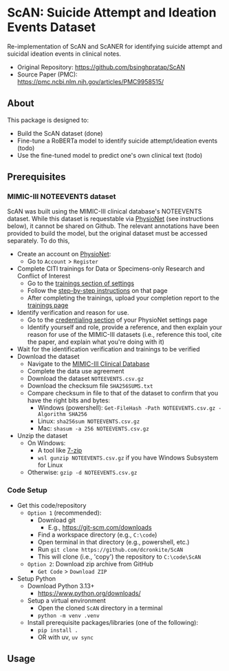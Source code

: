 # ScAN: Suicide Attempt and Ideation Events Dataset

Re-implementation of ScAN and ScANER for identifying suicide attempt and suicidal ideation events in clinical notes.

* Original Repository: https://github.com/bsinghpratap/ScAN 
* Source Paper (PMC): https://pmc.ncbi.nlm.nih.gov/articles/PMC9958515/ 


## About

This package is designed to:
* Build the ScAN dataset (done)
* Fine-tune a RoBERTa model to identify suicide attempt/ideation events (todo)
* Use the fine-tuned model to predict one's own clinical text (todo)


## Prerequisites

### MIMIC-III NOTEEVENTS dataset

ScAN was built using the MIMIC-III clinical database's NOTEEVENTS dataset. While this dataset is requestable via [PhysioNet](https://physionet.org/content/mimiciii/1.4/) (see instructions below), it cannot be shared on Github. The relevant annotations have been provided to build the model, but the original dataset must be accessed separately. To do this,

* Create an account on [PhysioNet](https://physionet.org/):
  * Go to `Account` > `Register`
* Complete CITI trainings for Data or Specimens-only Research and Conflict of Interest
  * Go to the [trainings section of settings](https://physionet.org/settings/training/)
  * Follow the [step-by-step instructions](https://physionet.org/about/citi-course/) on that page
  * After completing the trainings, upload your completion report to the [trainings page](https://physionet.org/settings/training/)
* Identify verification and reason for use.
  * Go to the [credentialing section](https://physionet.org/settings/credentialing/) of your PhysioNet settings page
  * Identify yourself and role, provide a reference, and then explain your reason for use of the MIMIC-III datasets (i.e., reference this tool, cite the paper, and explain what you're doing with it)
* Wait for the identification verification and trainings to be verified
* Download the dataset
  * Navigate to the [MIMIC-III Clinical Database](https://physionet.org/content/mimiciii/1.4/)
  * Complete the data use agreement
  * Download the dataset `NOTEEVENTS.csv.gz`
  * Download the checksum file `SHA256SUMS.txt`
  * Compare checksum in file to that of the dataset to confirm that you have the right bits and bytes:
    * Windows (powershell): `Get-FileHash -Path NOTEEVENTS.csv.gz -Algorithm SHA256`
    * Linux: `sha256sum NOTEEVENTS.csv.gz`
    * Mac: `shasum -a 256 NOTEEVENTS.csv.gz`
* Unzip the dataset
  * On Windows:
    * A tool like [7-zip](https://www.7-zip.org/download.html)
    * `wsl gunzip NOTEEVENTS.csv.gz` if you have Windows Subsystem for Linux
  * Otherwise: `gzip -d NOTEEVENTS.csv.gz`

### Code Setup

* Get this code/repository
  * `Option 1` (recommended):
    * Download git
      * E.g., https://git-scm.com/downloads
    * Find a workspace directory (e.g., `C:\code`)
    * Open terminal in that directory (e.g., powershell, etc.) 
    * Run `git clone https://github.com/dcronkite/ScAN`
    * This will clone (i.e., 'copy') the repository to `C:\code\ScAN`
  * `Option 2`: Download zip archive from GitHub 
    * `Get Code` > `Download ZIP`
* Setup Python
  * Download Python 3.13+
    * https://www.python.org/downloads/
  * Setup a virtual environment
    * Open the cloned `ScAN` directory in a terminal 
    * `python -m venv .venv`
  * Install prerequisite packages/libraries (one of the following):
    * `pip install .`
    * OR with uv, `uv sync`

## Usage


